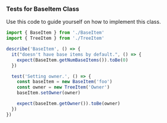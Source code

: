 <a name="Tests for `BaseItem` Class"></a>

### Tests for BaseItem Class

Use this code to guide yourself on how to implement this class.
```javascript
import { BaseItem } from './BaseItem'
import { TreeItem } from './TreeItem'

describe('BaseItem', () => {
  it("doesn't have base items by default.", () => {
    expect(BaseItem.getNumBaseItems()).toBe(0)
  })

  test('Setting owner.', () => {
    const baseItem = new BaseItem('foo')
    const owner = new TreeItem('Owner')
    baseItem.setOwner(owner)

    expect(baseItem.getOwner()).toBe(owner)
  })
})

```
